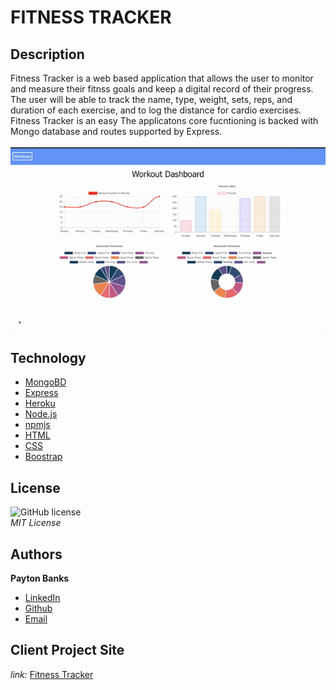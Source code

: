 # FITNESS TRACKER

## Description
Fitness Tracker is a web based application that allows the user to monitor and measure their fitnss goals and keep a digital record of their progress. The user will be able to track the name, type, weight, sets, reps, and duration of each exercise, and to log the distance for cardio exercises. Fitness Tracker is an easy The applicatons core fucntioning is backed with Mongo database and routes supported by Express. <br></br>
![demo](demo.gif)

## Technology
* [MongoBD](https://www.mongodb.com/)
* [Express](https://www.npmjs.com/package/express)
* [Heroku](https://devcenter.heroku.com/categories/reference)
* [Node.js](https://nodejs.org/en/)
* [npmjs](https://docs.npmjs.com/)
* [HTML](https://developer.mozilla.org/en-US/docs/Web/HTML)
* [CSS](https://developer.mozilla.org/en-US/docs/Web/CSS)
* [Boostrap](https://getbootstrap.com/)

## License 
 
![GitHub license](https://img.shields.io/badge/license-MIT-blue.svg) <br> *MIT License*

## Authors
**Payton Banks**
- [LinkedIn](https://www.linkedin.com/feed/)
- [Github](https://github.com/paytonbanks)
- [Email](mailto:payton.banks@gmail.com)

## Client Project Site
*link:*
[Fitness Tracker](https://obscure-beach-49755.herokuapp.com/)